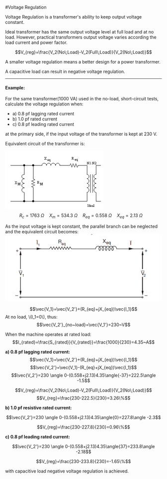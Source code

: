 #Voltage Regulation

Voltage Regulation is a  transformer's ability to keep output voltage constant.

Ideal transformer has the same output voltage level at full load and at no load. However, practical transformers output voltage varies according the load current and power factor.

$$V_{reg}=\frac{V_2(No\;Load)-V_2(Full\;Load)}{V_2(No\;Load)}$$

A smaller voltage regulation means a better design for a power transformer.

A capacitive load can result in negative voltage regulation.

---
#### Example:
For the same transformer(1000 VA) used in the no-load, short-circuit tests, calculate the voltage regulation when:

- a) 0.8 pf lagging rated current
- b) 1.0 pf rated current
- c) 0.8 pf leading rated current

at the primary side, if the input voltage of the transformer is kept at 230 V.

Equivalent circuit of the transformer is:

![](../images/simplified_transformer.gif)
$$R_{c}=1763~\Omega \quad X_{m}=534.3~\Omega\quad R_{eq}=0.558~\Omega\quad
X_{eq}=2.13~\Omega\quad$$

As the input voltage is kept constant, the parallel branch can be neglected and the equivalent circuit becomes:
![](../images/mostsimplified.png)

$$\vec{V_1}=\vec{V_2'}+(R_{eq}+jX_{eq})\vec{I_1}$$
At no load, \\(I_1=0\\), thus:
$$\vec{V_2'}_{no~load}=\vec{V_1'}=230~V$$

When the machine operates at rated load:
$$I_{rated}=\frac{S_{rated}}{V_{rated}}=\frac{1000}{230}=4.35~A$$

**a) 0.8 pf lagging rated current:**
$$\vec{V_1}=\vec{V_2'}+(R_{eq}+jX_{eq})\vec{I_1}$$
$$\vec{V_2'}=\vec{V_1}-(R_{eq}+jX_{eq})\vec{I_1}$$
$$\vec{V_2'}=230 \angle 0-(0.558+j2.13)4.35\angle{-37}=222.5\angle -1.5$$

$$V_{reg}=\frac{V_2(No\;Load)-V_2(Full\;Load)}{V_2(No\;Load)}$$
$$V_{reg}=\frac{230-222.5}{230}=3.26\%$$

**b) 1.0 pf resistive rated current:**

$$\vec{V_2'}=230 \angle 0-(0.558+j2.13)4.35\angle{0}=227.8\angle -2.3$$

$$V_{reg}=\frac{230-227.8}{230}=0.96\%$$

**c) 0.8 pf leading rated current:**

$$\vec{V_2'}=230 \angle 0-(0.558+j2.13)4.35\angle{37}=233.8\angle -2.18$$

$$V_{reg}=\frac{230-233.8}{230}=-1.65\%$$

with capacitive load negative voltage regulation is achieved.
